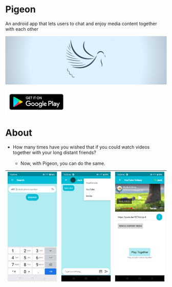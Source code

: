 # Pigeon

An android app that lets users to chat and enjoy media content together with each other

![Logo](https://github.com/harshraj9988/github-storage/blob/main/images/banner2.png)

<a href="https://play.google.com/store/apps/details?id=com.hr9988apps.pigeon"><img src="https://github.com/harshraj9988/github-storage/blob/main/images/google_play.svg" height="75"></a>

# About
- How many times have you wished that if you could watch videos together with your long distant friends?
  <br><br>
  - Now, with Pigeon, you can do the same.
  

| <img src="https://github.com/harshraj9988/github-storage/blob/main/images/Screenshot_20220713-120403.png"> | <img src="https://github.com/harshraj9988/github-storage/blob/main/images/Screenshot_20220713-122214.png"> | <img src="https://github.com/harshraj9988/github-storage/blob/main/images/Screenshot_20220713-122412.png"> |
| ---------------------------------------------- | -------------------------------------------- | ------------------------------------------- |
